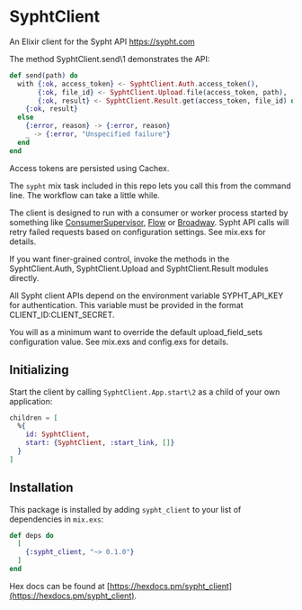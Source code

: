 # SyphtClient

An Elixir client for the Sypht API <https://sypht.com>

The method SyphtClient.send\1 demonstrates the API:

```elixir
def send(path) do
  with {:ok, access_token} <- SyphtClient.Auth.access_token(),
       {:ok, file_id} <- SyphtClient.Upload.file(access_token, path),
       {:ok, result} <- SyphtClient.Result.get(access_token, file_id) do
    {:ok, result}
  else
    {:error, reason} -> {:error, reason}
    _ -> {:error, "Unspecified failure"}
  end
end
```

Access tokens are persisted using Cachex.

The `sypht` mix task included in this repo lets you call this from the command line. The workflow can take a little while.

The client is designed to run with a consumer or worker process started by something like [ConsumerSupervisor](https://hexdocs.pm/gen_stage/ConsumerSupervisor.html), [Flow](https://hexdocs.pm/flow/Flow.html) or [Broadway](https://hexdocs.pm/broadway/Broadway.html). Sypht API calls will retry failed requests based on configuration settings. See mix.exs for details.

If you want finer-grained control, invoke the methods in the SyphtClient.Auth, SyphtClient.Upload and SyphtClient.Result modules directly.

All Sypht client APIs depend on the environment variable SYPHT_API_KEY for authentication. This variable must be provided in the format CLIENT_ID:CLIENT_SECRET.

You will as a minimum want to override the default upload_field_sets configuration value. See mix.exs and config.exs for details.

## Initializing

Start the client by calling `SyphtClient.App.start\2` as a child of your own application:

```elixir
children = [
  %{
    id: SyphtClient,
    start: {SyphtClient, :start_link, []}
  }
]
```

## Installation

This package is installed by adding `sypht_client` to your list of dependencies in `mix.exs`:

```elixir
def deps do
  [
    {:sypht_client, "~> 0.1.0"}
  ]
end
```

Hex docs can be found at [https://hexdocs.pm/sypht_client](https://hexdocs.pm/sypht_client).
